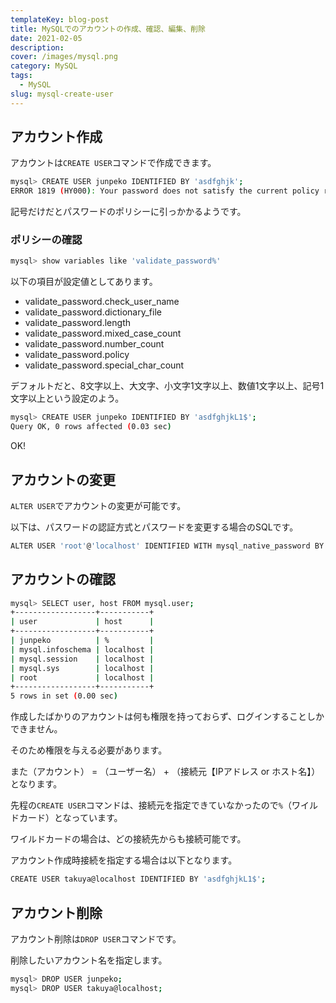 ```yaml
---
templateKey: blog-post
title: MySQLでのアカウントの作成、確認、編集、削除
date: 2021-02-05
description: 
cover: /images/mysql.png
category: MySQL
tags:
  - MySQL
slug: mysql-create-user
---
```


## アカウント作成

アカウントは`CREATE USER`コマンドで作成できます。

```bash
mysql> CREATE USER junpeko IDENTIFIED BY 'asdfghjk';
ERROR 1819 (HY000): Your password does not satisfy the current policy requirements
```

記号だけだとパスワードのポリシーに引っかかるようです。

### ポリシーの確認

```bash
mysql> show variables like 'validate_password%'
```

以下の項目が設定値としてあります。

- validate_password.check_user_name
- validate_password.dictionary_file 
- validate_password.length
- validate_password.mixed_case_count
- validate_password.number_count
- validate_password.policy
- validate_password.special_char_count

デフォルトだと、8文字以上、大文字、小文字1文字以上、数値1文字以上、記号1文字以上という設定のよう。

```bash
mysql> CREATE USER junpeko IDENTIFIED BY 'asdfghjkL1$';
Query OK, 0 rows affected (0.03 sec)
```

OK!

## アカウントの変更

`ALTER USER`でアカウントの変更が可能です。

以下は、パスワードの認証方式とパスワードを変更する場合のSQLです。

```bash
ALTER USER 'root'@'localhost' IDENTIFIED WITH mysql_native_password BY 'fs3$******';
```

## アカウントの確認

```bash
mysql> SELECT user, host FROM mysql.user;
+------------------+-----------+
| user             | host      |
+------------------+-----------+
| junpeko          | %         |
| mysql.infoschema | localhost |
| mysql.session    | localhost |
| mysql.sys        | localhost |
| root             | localhost |
+------------------+-----------+
5 rows in set (0.00 sec)
```

作成したばかりのアカウントは何も権限を持っておらず、ログインすることしかできません。

そのため権限を与える必要があります。

また（アカウント） = （ユーザー名） + （接続元【IPアドレス or ホスト名】）となります。

先程の`CREATE USER`コマンドは、接続元を指定できていなかったので`%`（ワイルドカード）となっています。

ワイルドカードの場合は、どの接続先からも接続可能です。

アカウント作成時接続を指定する場合は以下となります。

```bash
CREATE USER takuya@localhost IDENTIFIED BY 'asdfghjkL1$';
```

## アカウント削除

アカウント削除は`DROP USER`コマンドです。

削除したいアカウント名を指定します。

```bash
mysql> DROP USER junpeko;
mysql> DROP USER takuya@localhost;
```
